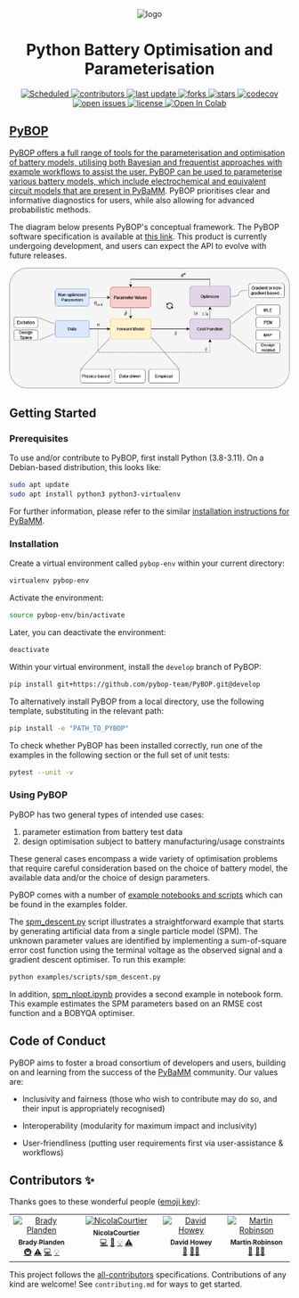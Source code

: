 <div align="center">

  <img src="https://raw.githubusercontent.com/pybop-team/PyBOP/develop/assets/Temp_Logo.png" alt="logo" width="400" height="auto" />
  <h1>Python Battery Optimisation and Parameterisation</h1>

<p>
  <a href="https://github.com/pybop-team/PyBOP/actions/workflows/scheduled_tests.yaml">
    <img src="https://github.com/pybop-team/PyBOP/actions/workflows/scheduled_tests.yaml/badge.svg" alt="Scheduled" />
  </a>
  <a href="https://github.com/pybop-team/PyBOP/graphs/contributors">
    <img src="https://img.shields.io/github/contributors/pybop-team/PyBOP" alt="contributors" />
  </a>
  <a href="">
    <img src="https://img.shields.io/github/last-commit/pybop-team/PyBOP/develop" alt="last update" />
  </a>
  <a href="https://github.com/pybop-team/PyBOPe/network/members">
    <img src="https://img.shields.io/github/forks/pybop-team/PyBOP" alt="forks" />
  </a>
  <a href="https://github.com/pybop-team/PyBOP/stargazers">
    <img src="https://img.shields.io/github/stars/pybop-team/PyBOP" alt="stars" />
  </a>
  <a href="https://codecov.io/gh/pybop-team/PyBOP">
    <img src="https://codecov.io/gh/pybop-team/PyBOP/branch/develop/graph/badge.svg" alt="codecov" />
  </a>
  <a href="https://github.com/pybop-team/PyBOP/issues/">
    <img src="https://img.shields.io/github/issues/pybop-team/PyBOP" alt="open issues" />
  </a>
  <a href="https://github.com/pybop-team/PyBOP/blob/develop/LICENSE">
    <img src="https://img.shields.io/github/license/pybop-team/PyBOP" alt="license" />
  </a>
  <a href="https://colab.research.google.com/github/pybop-team/PyBOP/blob/develop/">
    <img src="https://colab.research.google.com/assets/colab-badge.svg" alt="Open In Colab" />
</p>

</div>

<!-- Software Specification -->
## PyBOP
PyBOP offers a full range of tools for the parameterisation and optimisation of battery models, utilising both Bayesian and frequentist approaches with example workflows to assist the user. PyBOP can be used to parameterise various battery models, which include electrochemical and equivalent circuit models that are present in [PyBaMM](https://pybamm.org/). PyBOP prioritises clear and informative diagnostics for users, while also allowing for advanced probabilistic methods.

The diagram below presents PyBOP's conceptual framework. The PyBOP software specification is available at [this link](https://github.com/pybop-team/software-spec). This product is currently undergoing development, and users can expect the API to evolve with future releases.

<p align="center">
    <img src="https://raw.githubusercontent.com/pybop-team/PyBOP/develop/assets/PyBOP_Architecture.png" alt="Data flows from battery cycling machines to Galv Harvesters, then to the     Galv server and REST API. Metadata can be updated and data read using the web client, and data can be downloaded by the Python client." width="600" />
</p>

<!-- Getting Started -->
## Getting Started

<!-- Installation -->
### Prerequisites
To use and/or contribute to PyBOP, first install Python (3.8-3.11). On a Debian-based distribution, this looks like:

```bash
sudo apt update
sudo apt install python3 python3-virtualenv
```

For further information, please refer to the similar [installation instructions for PyBaMM](https://docs.pybamm.org/en/latest/source/user_guide/installation/GNU-linux.html).

### Installation

Create a virtual environment called `pybop-env` within your current directory:

```bash
virtualenv pybop-env
```

Activate the environment:

```bash
source pybop-env/bin/activate
```

Later, you can deactivate the environment:

```bash
deactivate
```

Within your virtual environment, install the `develop` branch of PyBOP:

```bash
pip install git+https://github.com/pybop-team/PyBOP.git@develop
```

To alternatively install PyBOP from a local directory, use the following template, substituting in the relevant path:

```bash
pip install -e "PATH_TO_PYBOP"
```

To check whether PyBOP has been installed correctly, run one of the examples in the following section or the full set of unit tests:

```bash
pytest --unit -v
```

### Using PyBOP
PyBOP has two general types of intended use cases:
1. parameter estimation from battery test data
2. design optimisation subject to battery manufacturing/usage constraints

These general cases encompass a wide variety of optimisation problems that require careful consideration based on the choice of battery model, the available data and/or the choice of design parameters.

PyBOP comes with a number of [example notebooks and scripts](https://github.com/pybop-team/PyBOP/blob/develop/examples) which can be found in the examples folder.

The [spm_descent.py](https://github.com/pybop-team/PyBOP/blob/develop/examples/scripts/spm_descent.py) script illustrates a straightforward example that starts by generating artificial data from a single particle model (SPM). The unknown parameter values are identified by implementing a sum-of-square error cost function using the terminal voltage as the observed signal and a gradient descent optimiser. To run this example:

```bash
python examples/scripts/spm_descent.py
```

In addition, [spm_nlopt.ipynb](https://github.com/pybop-team/PyBOP/blob/develop/examples/notebooks/spm_nlopt.ipynb) provides a second example in notebook form. This example estimates the SPM parameters based on an RMSE cost function and a BOBYQA optimiser.

<!-- Code of Conduct -->
## Code of Conduct

PyBOP aims to foster a broad consortium of developers and users, building on and learning from the success of the [PyBaMM](https://pybamm.org/) community. Our values are:

-   Inclusivity and fairness (those who wish to contribute may do so, and their input is appropriately recognised)

-   Interoperability (modularity for maximum impact and inclusivity)

-   User-friendliness (putting user requirements first via user-assistance & workflows)


<!-- Contributing -->
## Contributors ✨

Thanks goes to these wonderful people ([emoji key](https://allcontributors.org/docs/en/emoji-key)):

<!-- ALL-CONTRIBUTORS-LIST:START - Do not remove or modify this section -->
<!-- prettier-ignore-start -->
<!-- markdownlint-disable -->
<table>
  <tbody>
    <tr>
      <td align="center" valign="top" width="14.28%"><a href="http://bradyplanden.github.io"><img src="https://avatars.githubusercontent.com/u/55357039?v=4?s=100" width="100px;" alt="Brady Planden"/><br /><sub><b>Brady Planden</b></sub></a><br /><a href="#infra-BradyPlanden" title="Infrastructure (Hosting, Build-Tools, etc)">🚇</a> <a href="https://github.com/pybop-team/PyBOP/commits?author=BradyPlanden" title="Tests">⚠️</a> <a href="https://github.com/pybop-team/PyBOP/commits?author=BradyPlanden" title="Code">💻</a> <a href="#example-BradyPlanden" title="Examples">💡</a></td>
      <td align="center" valign="top" width="14.28%"><a href="https://github.com/NicolaCourtier"><img src="https://avatars.githubusercontent.com/u/45851982?v=4?s=100" width="100px;" alt="NicolaCourtier"/><br /><sub><b>NicolaCourtier</b></sub></a><br /><a href="https://github.com/pybop-team/PyBOP/commits?author=NicolaCourtier" title="Code">💻</a> <a href="https://github.com/pybop-team/PyBOP/pulls?q=is%3Apr+reviewed-by%3ANicolaCourtier" title="Reviewed Pull Requests">👀</a> <a href="#example-NicolaCourtier" title="Examples">💡</a> <a href="https://github.com/pybop-team/PyBOP/commits?author=NicolaCourtier" title="Tests">⚠️</a></td>
      <td align="center" valign="top" width="14.28%"><a href="http://howey.eng.ox.ac.uk"><img src="https://avatars.githubusercontent.com/u/2247552?v=4?s=100" width="100px;" alt="David Howey"/><br /><sub><b>David Howey</b></sub></a><br /><a href="#ideas-davidhowey" title="Ideas, Planning, & Feedback">🤔</a> <a href="#mentoring-davidhowey" title="Mentoring">🧑‍🏫</a></td>
      <td align="center" valign="top" width="14.28%"><a href="http://www.rse.ox.ac.uk"><img src="https://avatars.githubusercontent.com/u/1148404?v=4?s=100" width="100px;" alt="Martin Robinson"/><br /><sub><b>Martin Robinson</b></sub></a><br /><a href="#ideas-martinjrobins" title="Ideas, Planning, & Feedback">🤔</a> <a href="#mentoring-martinjrobins" title="Mentoring">🧑‍🏫</a></td>
    </tr>
  </tbody>
</table>

<!-- markdownlint-restore -->
<!-- prettier-ignore-end -->

<!-- ALL-CONTRIBUTORS-LIST:END -->

This project follows the [all-contributors](https://github.com/all-contributors/all-contributors) specifications. Contributions of any kind are welcome! See `contributing.md` for ways to get started.
